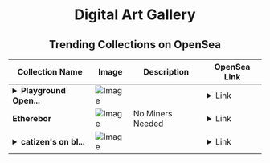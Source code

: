 <div align="center">

# Digital Art Gallery

## Trending Collections on OpenSea

| Collection Name                       | Image                                                                                     | Description                       | OpenSea Link                                                                                          |
|---------------------------------------|-------------------------------------------------------------------------------------------|-----------------------------------|--------------------------------------------------------------------------------------------------------|
| **<details><summary>Playground Open...</summary>Playground Open Ticketing Ecosystem Event 10330</details>** | ![Image](https://i.seadn.io/s/raw/files/ad4b567b5e819f5eb9dc8588aeb6896f.png?w=500&auto=format?w=200&auto=format) |  | <details><summary>Link</summary>[Playground Open Ticketing Ecosystem Event 10330](https://opensea.io/collection/playground-open-ticketing-ecosystem-event-10330)</details> |
| **Etherebor** | ![Image](https://i.seadn.io/s/raw/files/0a02dc3ca2a033e1a2acf0c5813fcc3d.jpg?w=500&auto=format?w=200&auto=format) | No Miners Needed | <details><summary>Link</summary>[Etherebor](https://opensea.io/collection/etherebor)</details> |
| **<details><summary>catizen's on bl...</summary>catizen's on blast</details>** | ![Image](https://i.seadn.io/s/raw/files/284b7a36837e109d7f2acd93f20aadbd.jpg?w=500&auto=format?w=200&auto=format) |  | <details><summary>Link</summary>[catizen's on blast](https://opensea.io/collection/catizen-s-on-blast)</details> |

</div>